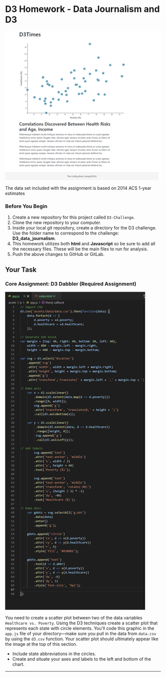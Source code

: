 # D3 Homework - Data Journalism and D3

![results](ScreenShot.png)

The data set included with the assignment is based on 2014 ACS 1-year estimates

### Before You Begin
1. Create a new repository for this project called `D3-Challenge`.
2. Clone the new repository to your computer.
3. Inside your local git repository, create a directory for the D3 challenge. Use the folder name to correspond to the challenge: **D3_data_journalism**.
4. This homework utilizes both **html** and **Javascript** so be sure to add all the necessary files. These will be the main files to run for analysis.
5. Push the above changes to GitHub or GitLab.

## Your Task
### Core Assignment: D3 Dabbler (Required Assignment)

![Code](Code.png)

You need to create a scatter plot between two of the data variables `Healthcare vs. Poverty`.
Using the D3 techniques create a scatter plot that represents each state with circle elements. You'll code this graphic in the `app.js` file of your directory—make sure you pull in the data from `data.csv` by using the `d3.csv` function. Your scatter plot should ultimately appear like the image at the top of this section.
* Include state abbreviations in the circles.
* Create and situate your axes and labels to the left and bottom of the chart.
- - -

